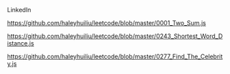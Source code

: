 LinkedIn

https://github.com/haleyhuiliu/leetcode/blob/master/0001_Two_Sum.js


https://github.com/haleyhuiliu/leetcode/blob/master/0243_Shortest_Word_Distance.js


https://github.com/haleyhuiliu/leetcode/blob/master/0277_Find_The_Celebrity.js
